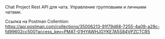 Chat Project
Rest API для чата.
Управление групповыми и личными чатами.

Ссылка на Postman Collention:
https://api.postman.com/collections/35006213-91f79d68-7255-4a09-a29c-fd99602cc500?access_key=PMAT-01HYAWHJGYKE7A5S84VPZCTCR5
